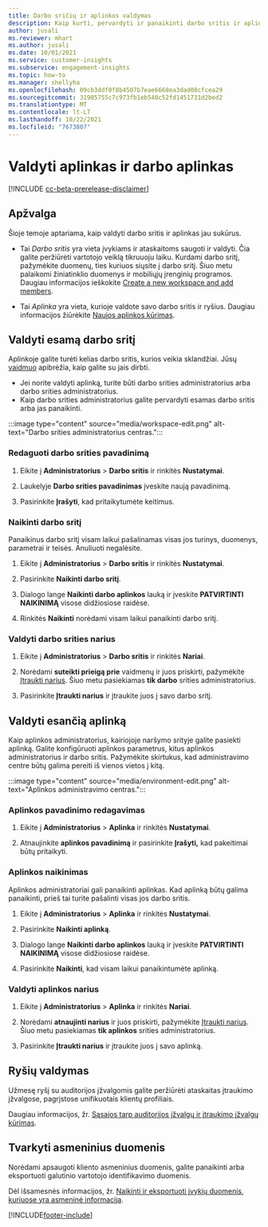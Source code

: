 ```yaml
---
title: Darbo sričių ir aplinkos valdymas
description: Kaip kurti, pervardyti ir panaikinti darbo sritis ir aplinkas.
author: jusali
ms.reviewer: mhart
ms.author: jusali
ms.date: 10/01/2021
ms.service: customer-insights
ms.subservice: engagement-insights
ms.topic: how-to
ms.manager: shellyha
ms.openlocfilehash: 09cb3ddf0f8b4507b7eae6668ea3dad08cfcea29
ms.sourcegitcommit: 31985755c7c973fb1eb540c52fd1451731d2bed2
ms.translationtype: MT
ms.contentlocale: lt-LT
ms.lasthandoff: 10/22/2021
ms.locfileid: "7673807"
---
```

# <a name="manage-environments-and-workspaces"></a>Valdyti aplinkas ir darbo aplinkas

[!INCLUDE [cc-beta-prerelease-disclaimer](includes/cc-beta-prerelease-disclaimer.md)]

## <a name="overview"></a>Apžvalga

Šioje temoje aptariama, kaip valdyti darbo sritis ir aplinkas jau sukūrus. 

- Tai *Darbo sritis* yra vieta įvykiams ir ataskaitoms saugoti ir valdyti. Čia galite peržiūrėti vartotojo veiklą tikruuoju laiku. Kurdami darbo sritį, pažymėkite duomenų, ties kuriuos siųsite į darbo sritį. Šiuo metu palaikomi žiniatinklio duomenys ir mobiliųjų įrenginių programos. Daugiau informacijos ieškokite [Create a new workspace and add members](create-workspace.md).

- Tai *Aplinka* yra vieta, kurioje valdote savo darbo sritis ir ryšius. Daugiau informacijos žiūrėkite [Naujos aplinkos kūrimas](create-new-environment.md).

## <a name="manage-an-existing-workspace"></a>Valdyti esamą darbo sritį

Aplinkoje galite turėti kelias darbo sritis, kurios veikia sklandžiai. Jūsų [vaidmuo](user-roles.md) apibrėžia, kaip galite su jais dirbti. 

 - Jei norite valdyti aplinką, turite būti darbo srities administratorius arba darbo srities administratorius.
 - Kaip darbo srities administratorius galite pervardyti esamas darbo sritis arba jas panaikinti. 

:::image type="content" source="media/workspace-edit.png" alt-text="Darbo srities administratorius centras.":::

### <a name="edit-a-workspace-name"></a>Redaguoti darbo srities pavadinimą

1. Eikite į **Administratorius** > **Darbo sritis** ir rinkitės **Nustatymai**.

1. Laukelyje **Darbo srities pavadinimas** įveskite naują pavadinimą.

1. Pasirinkite **Įrašyti**, kad pritaikytumėte keitimus.

### <a name="delete-a-workspace"></a>Naikinti darbo sritį

Panaikinus darbo sritį visam laikui pašalinamas visas jos turinys, duomenys, parametrai ir teisės. Anuliuoti negalėsite.

1. Eikite į **Administratorius** > **Darbo sritis** ir rinkitės **Nustatymai**.

1. Pasirinkite **Naikinti darbo sritį**. 

1. Dialogo lange **Naikinti darbo aplinkos** lauką ir įveskite **PATVIRTINTI NAIKINIMĄ** visose didžiosiose raidėse. 

1. Rinkitės **Naikinti** norėdami visam laikui panaikinti darbo sritį.

### <a name="manage-workspace-members"></a>Valdyti darbo srities narius

1. Eikite į **Administratorius** > **Darbo sritis** ir rinkitės **Nariai**.

1. Norėdami **suteikti prieigą prie** vaidmenų ir juos priskirti, pažymėkite [Įtraukti narius](user-roles.md). Šiuo metu pasiekiamas **tik darbo** srities administratorius.

1. Pasirinkite **Įtraukti narius** ir įtraukite juos į savo darbo sritį.

## <a name="manage-an-existing-environment"></a>Valdyti esančią aplinką

Kaip aplinkos administratorius, kairiojoje naršymo srityje galite pasiekti aplinką. Galite konfigūruoti aplinkos parametrus, kitus aplinkos administratorius ir darbo sritis. Pažymėkite skirtukus, kad administravimo centre būtų galima pereiti iš vienos vietos į kitą.

:::image type="content" source="media/environment-edit.png" alt-text="Aplinkos administravimo centras.":::

### <a name="edit-an-environment-name"></a>Aplinkos pavadinimo redagavimas

1. Eikite į **Administratorius** > **Aplinka** ir rinkitės **Nustatymai**.

1. Atnaujinkite **aplinkos pavadinimą** ir pasirinkite **Įrašyti,** kad pakeitimai būtų pritaikyti.

### <a name="delete-an-environment"></a>Aplinkos naikinimas

Aplinkos administratoriai gali panaikinti aplinkas. Kad aplinką būtų galima panaikinti, prieš tai turite pašalinti visas jos darbo sritis.

1. Eikite į **Administratorius** > **Aplinka** ir rinkitės **Nustatymai**.

1. Pasirinkite **Naikinti aplinką**. 

1. Dialogo lange **Naikinti darbo aplinkos** lauką ir įveskite **PATVIRTINTI NAIKINIMĄ** visose didžiosiose raidėse. 

1. Pasirinkite **Naikinti**, kad visam laikui panaikintumėte aplinką.

### <a name="manage-environment-members"></a>Valdyti aplinkos narius

1. Eikite į **Administratorius** > **Aplinka** ir rinkitės **Nariai**.

1. Norėdami **atnaujinti narius** ir juos priskirti, pažymėkite [Įtraukti narius](user-roles.md). Šiuo metu pasiekiamas **tik aplinkos** srities administratorius.

1. Pasirinkite **Įtraukti narius** ir įtraukite juos į savo aplinką.

## <a name="manage-connections"></a>Ryšių valdymas

Užmesę ryšį su auditorijos įžvalgomis galite peržiūrėti ataskaitas įtraukimo įžvalgose, pagrįstose unifikuotais klientų profiliais. 

Daugiau informacijos, žr. [Sąsajos tarp auditorijos įžvalgų ir įtraukimo įžvalgų kūrimas](integrate-audience-insights-engagement-insights.md).

## <a name="manage-personal-data"></a>Tvarkyti asmeninius duomenis

Norėdami apsaugoti kliento asmeninius duomenis, galite panaikinti arba eksportuoti galutinio vartotojo identifikavimo duomenis.

Dėl išsamesnės informacijos, žr. [Naikinti ir eksportuoti įvykių duomenis, kuriuose yra asmeninė informacija](../dsr-rights-requests.md#deleting-and-exporting-event-data-containing-end-user-identifiable-information).

[!INCLUDE[footer-include](../includes/footer-banner.md)]
